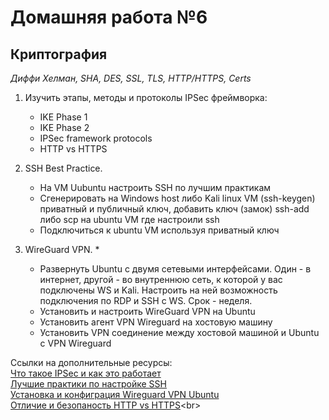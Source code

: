# Домашняя работа №6

## Криптография
_Диффи Хелман, SHA, DES, SSL, TLS, HTTP/HTTPS, Certs_

1. Изучить этапы, методы и протоколы IPSec фреймворка:
    - IKE Phase 1
    - IKE Phase 2
    - IPSec framework protocols
    - HTTP vs HTTPS
2. SSH Best Practice.
    - На VM Uubuntu настроить SSH по лучшим практикам
    - Сгенерировать на Windows host либо Kali linux VM (ssh-keygen) приватный и публичный ключ, добавить ключ (замок) ssh-add либо scp на ubuntu VM где настроили ssh
    - Подключиться к ubuntu VM используя приватный ключ

3. WireGuard VPN. *
    - Развернуть Ubuntu с двумя сетевыми интерфейсами. Один - в интернет, другой - во внутреннюю сеть, к которой у вас подключены WS и Kali. Настроить на ней возможность подключения по RDP и SSH c WS. Срок - неделя. 
    - Установить и настроить WireGuard VPN на Ubuntu
    - Установить агент VPN Wireguard на хостовую машину 
    - Установить VPN соединение между хостовой машиной и Ubuntu с VPN Wireguard  

Ссылки на дополнительные ресурсы:<br>
      [Что такое IPSec и как это работает](https://networklessons.com/cisco/ccie-routing-switching/ipsec-internet-protocol-security)<br>
      [Лучшие практики по настройке SSH](https://wiki.merionet.ru/articles/luchshie-praktiki-po-zashhite-ssh-podklyucheniya)<br>
      [Установка и конфиграция Wireguard VPN Ubuntu](https://habr.com/ru/sandbox/189100/)<br>
      [Отличие и безопаность HTTP vs HTTPS](https://www.cloudflare.com/learning/ssl/why-is-http-not-secure/#:~:text=The%20only%20difference%20between%20the,far%20more%20secure%20than%20HTTP.)<br>
